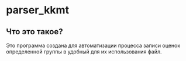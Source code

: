 # parser_kkmt
## Что это такое?
Это программа создана для автоматизации процесса записи оценок определенной группы в удобный для их использования файл.

